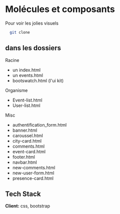 # Molécules et composants

Pour voir les jolies visuels
```bash
  git clone
```

## dans les dossiers

Racine
- un index.html
- un events.html
- bootswatch.html (l'ui kit)

Organisme
- Event-list.html
- User-list.html

Misc
- authentification_form.html
- banner.html
- caroussel.html
- city-card.html
- comments.html
- event-card.html
- footer.html
- navbar.html
- new-comments.html
- new-user-form.html
- presence-card.html

## Tech Stack

**Client:** css, bootstrap



